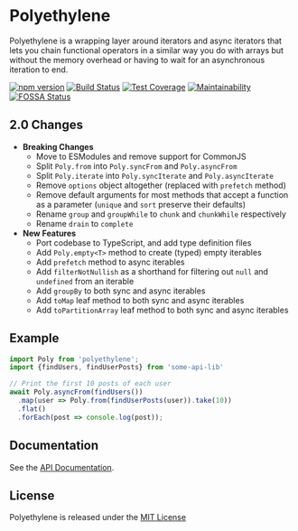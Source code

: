 # Polyethylene

Polyethylene is a wrapping layer around iterators and async iterators that lets you chain
functional operators in a similar way you do with arrays but without the memory overhead or having
to wait for an asynchronous iteration to end.

[![npm version](
https://img.shields.io/npm/v/polyethylene.svg
)](https://www.npmjs.com/package/polyethylene)
[![Build Status](
https://img.shields.io/travis/Darkhogg/polyethylene.svg
)](https://travis-ci.org/Darkhogg/polyethylene)
[![Test Coverage](https://img.shields.io/codeclimate/coverage/Darkhogg/polyethylene.svg)](https://codeclimate.com/github/Darkhogg/polyethylene)
[![Maintainability](https://img.shields.io/codeclimate/maintainability/Darkhogg/polyethylene.svg)](https://codeclimate.com/github/Darkhogg/polyethylene)
[![FOSSA Status](https://app.fossa.io/api/projects/git%2Bgithub.com%2FDarkhogg%2Fpolyethylene.svg?type=shield)](https://app.fossa.io/projects/git%2Bgithub.com%2FDarkhogg%2Fpolyethylene?ref=badge_shield)


## 2.0 Changes

  - **Breaking Changes**
    - Move to ESModules and remove support for CommonJS
    - Split `Poly.from` into `Poly.syncFrom` and `Poly.asyncFrom`
    - Split `Poly.iterate` into `Poly.syncIterate` and `Poly.asyncIterate`
    - Remove `options` object altogether (replaced with `prefetch` method)
    - Remove default arguments for most methods that accept a function as a parameter (`unique` and `sort` preserve their defaults)
    - Rename `group` and `groupWhile` to `chunk` and `chunkWhile` respectively
    - Rename `drain` to `complete`
  - **New Features**
    - Port codebase to TypeScript, and add type definition files
    - Add `Poly.empty<T>` method to create (typed) empty iterables
    - Add `prefetch` method to async iterables
    - Add `filterNotNullish` as a shorthand for filtering out `null` and `undefined` from an iterable
    - Add `groupBy` to both sync and async iterables
    - Add `toMap` leaf method to both sync and async iterables
    - Add `toPartitionArray` leaf method to both sync and async iterables

## Example

```typescript
import Poly from 'polyethylene';
import {findUsers, findUserPosts} from 'some-api-lib'

// Print the first 10 posts of each user
await Poly.asyncFrom(findUsers())
  .map(user => Poly.from(findUserPosts(user)).take(10))
  .flat()
  .forEach(post => console.log(post));
```


## Documentation

See the [API Documentation](./docs/polyethylene.md).

## License

Polyethylene is released under the [MIT License](./LICENSE)
